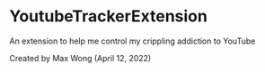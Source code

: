 # YoutubeTrackerExtension
An extension to help me control my crippling addiction to YouTube

Created by Max Wong (April 12, 2022)
